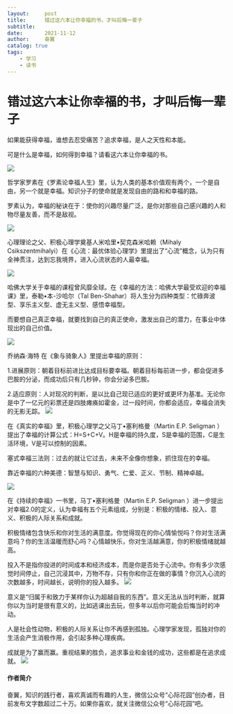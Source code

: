 ```yaml
---
layout:     post
title:      错过这六本让你幸福的书，才叫后悔一辈子
subtitle:   
date:       2021-11-12
author:     奋翼
catalog: true
tags:
    - 学习
    - 读书
---
```


# 错过这六本让你幸福的书，才叫后悔一辈子

如果能获得幸福，谁想去忍受痛苦？追求幸福，是人之天性和本能。

可是什么是幸福，如何得到幸福？请看这六本让你幸福的书。

![](https://upload-images.jianshu.io/upload_images/64046-569f181a138b922c.jpg?imageMogr2/auto-orient/strip%7CimageView2/2/w/1240)

哲学家罗素在《罗素论幸福人生》里，认为人类的基本价值观有两个，一个是自由，另一个就是幸福。知识分子的使命就是发现自由的路和和幸福的路。

罗素认为，幸福的秘诀在于：使你的兴趣尽量广泛，是你对那些自己感兴趣的人和物尽量友善，而不是敌视。

![](https://upload-images.jianshu.io/upload_images/64046-dcead34af24a28ab.jpg?imageMogr2/auto-orient/strip%7CimageView2/2/w/1240)

心理理论之父、积极心理学奠基人米哈里•契克森米哈赖（Mihaly Csikszentmihalyi）在《心流：最优体验心理学》里提出了“心流”概念，认为只有全神贯注，达到忘我境界，进入心流状态的人最幸福。

![](https://upload-images.jianshu.io/upload_images/64046-9fcea68884c3743b.jpg?imageMogr2/auto-orient/strip%7CimageView2/2/w/1240)


哈佛大学关于幸福的课程曾风靡全球。在《幸福的方法：哈佛大学最受欢迎的幸福课》里，泰勒•本-沙哈尔（Tal Ben-Shahar）将人生分为四种类型：忙碌奔波型、享乐主义型、虚无主义型、感悟幸福型。

而要想自己真正幸福，就要找到自己的真正使命，激发出自己的潜力，在事业中体现出的自己价值。

![](https://upload-images.jianshu.io/upload_images/64046-258bb22de006a224.jpg?imageMogr2/auto-orient/strip%7CimageView2/2/w/1240)


乔纳森·海特 在《象与骑象人》里提出幸福的原则：

1.进展原则：朝着目标前进比达成目标要幸福。朝着目标每前进一步，都会促进多巴胺的分泌，而成功后只有几秒钟，你会分泌多巴胺。

2.适应原则：人对现况的判断，是以比自己现已适应的更好或更坏为基准。无论你是中了一亿元的彩票还是四肢瘫痪如霍金，过一段时间，你都会适应，幸福会消失的无影无踪。
![](https://upload-images.jianshu.io/upload_images/64046-a522a1f53bbebaee.jpg?imageMogr2/auto-orient/strip%7CimageView2/2/w/1240)

在《真实的幸福》里，积极心理学之父马丁•塞利格曼（Martin E.P. Seligman ） 提出了幸福的计算公式：H=S+C+V。H是幸福的持久度，S是幸福的范围，C是生活环境，V是可以控制的因素。

塞式幸福三法则：过去的就让它过去，未来不全像你想象，抓住现在的幸福。

靠近幸福的六种美德：智慧与知识、勇气、仁爱、正义、节制、精神卓越。

![](https://upload-images.jianshu.io/upload_images/64046-5718257ad9170b5e.jpg?imageMogr2/auto-orient/strip%7CimageView2/2/w/1240)

在《持续的幸福》一书里，马丁•塞利格曼（Martin E.P. Seligman ）进一步提出对幸福2.0的定义，认为幸福有五个元素组成，分别是：积极的情绪、投入、意义、积极的人际关系和成就。

积极情绪包含快乐和你对生活的满意度。你觉得现在的你心情愉悦吗？你对生活满意吗？你的生活温暖而舒心吗？心情越快乐，你对生活越满意，你的积极情绪就越高。

投入不是指你投进的时间成本和经济成本，而是你是否处于心流中。你有多少次感觉时间停止，自己沉浸其中，万物不存，只有你和你正在做的事情？你沉入心流的次数越多，时间越长，说明你的投入越多。
![](https://upload-images.jianshu.io/upload_images/64046-2677c2ac0f36d5e7.jpg?imageMogr2/auto-orient/strip%7CimageView2/2/w/1240)

意义是“归属于和致力于某样你认为超越自我的东西”。意义无法从当时判断，就算你以为当时是很有意义的，比如逃课出去玩，但多年以后你可能会后悔当时的冲动。

人是社会性动物，积极的人际关系让你不再感到孤独。心理学家发现，孤独对你的生活会产生消极作用，会引起多种心理疾病。

成就是为了赢而赢。重视结果的胜负，追求事业和金钱的成功，这些都是在追求成就。
![](https://upload-images.jianshu.io/upload_images/64046-d3906afe8934c1df.jpg?imageMogr2/auto-orient/strip%7CimageView2/2/w/1240)


#### 作者简介
奋翼，知识的践行者，喜欢真诚而有趣的人生，微信公众号“心际花园”创办者，目前发布文字数超过二十万。如果你喜欢，就关注微信公众号“心际花园”吧。

























